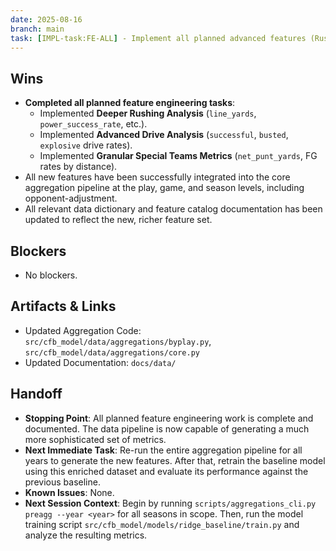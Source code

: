 ```yaml
---
date: 2025-08-16
branch: main
task: [IMPL-task:FE-ALL] - Implement all planned advanced features (Rushing, Drive, and Special Teams analytics).
---
```


## Wins

- **Completed all planned feature engineering tasks**:
  - Implemented **Deeper Rushing Analysis** (`line_yards`, `power_success_rate`, etc.).
  - Implemented **Advanced Drive Analysis** (`successful`, `busted`, `explosive` drive rates).
  - Implemented **Granular Special Teams Metrics** (`net_punt_yards`, FG rates by distance).
- All new features have been successfully integrated into the core aggregation pipeline at the play, game, and season levels, including opponent-adjustment.
- All relevant data dictionary and feature catalog documentation has been updated to reflect the new, richer feature set.

## Blockers

- No blockers.

## Artifacts & Links

- Updated Aggregation Code: `src/cfb_model/data/aggregations/byplay.py`, `src/cfb_model/data/aggregations/core.py`
- Updated Documentation: `docs/data/`

## Handoff

- **Stopping Point**: All planned feature engineering work is complete and documented. The data pipeline is now capable of generating a much more sophisticated set of metrics.
- **Next Immediate Task**: Re-run the entire aggregation pipeline for all years to generate the new features. After that, retrain the baseline model using this enriched dataset and evaluate its performance against the previous baseline.
- **Known Issues**: None.
- **Next Session Context**: Begin by running `scripts/aggregations_cli.py preagg --year <year>` for all seasons in scope. Then, run the model training script `src/cfb_model/models/ridge_baseline/train.py` and analyze the resulting metrics.
